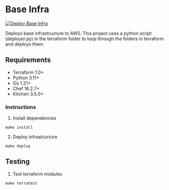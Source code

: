 # Base Infra
[![Deploy Base Infra](https://github.com/pafable/base-infra/actions/workflows/deploy.yml/badge.svg)](https://github.com/pafable/base-infra/actions/workflows/deploy.yml)

Deploys base infrastructure to AWS. 
This project uses a python script (deployer.py) in the terraform folder to loop through the folders in terraform and deploys them. 

## Requirements
- Terraform 1.0+
- Python 3.11+
- Go 1.21+
- Chef 18.2.7+
- Kitchen 3.5.0+

### Instructions
1. Install dependencies
```commandline
make install
```

2. Deploy infrastructure
```commandline
make deploy
```

## Testing
1. Test terraform modules
```commandline
make terratest
```
